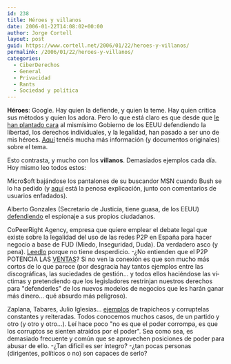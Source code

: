 ```yaml
---
id: 238
title: Héroes y villanos
date: 2006-01-22T14:08:02+00:00
author: Jorge Cortell
layout: post
guid: https://www.cortell.net/2006/01/22/heroes-y-villanos/
permalink: /2006/01/22/heroes-y-villanos/
categories:
  - CiberDerechos
  - General
  - Privacidad
  - Rants
  - Sociedad y polí­tica
---
```

**Héroes**: Google. Hay quien la defiende, y quien la teme. Hay quien critica sus métodos y quien los adora. Pero lo que está claro es que desde que [le han plantado cara](https://www.lavozdegalicia.es/inicio/noticia.jsp?TEXTO=100000085272) al mismí­simo Gobierno de los EEUU defendiendo la libertad, los derechos individuales, y la legalidad, han pasado a ser uno de mis héroes. [Aquí­](https://blog.searchenginewatch.com/blog/060119-161802) tenéis mucha más información (y documentos originales) sobre el tema.

Esto contrasta, y mucho con los **villanos**. Demasiados ejemplos cada dí­a. Hoy mismo leo todos estos:

Micro$oft bajándose los pantalones de su buscandor MSN cuando Bush se lo ha pedido (y [aquí­](https://blogs.msdn.com/msnsearch/archive/2006/01/20/515606.aspx) está la penosa explicación, junto con comentarios de usuarios enfadados).

Alberto Gonzales (Secretario de Justicia, tiene guasa, de los EEUU) [defendiendo](https://www.levante-emv.com/secciones/noticia.jsp?pIdNoticia=167994&pIdSeccion=301&pNumEjemplar=3039) el espionaje a sus propios ciudadanos.

CoPeerRight Agency, empresa que quiere emplear el debate legal que existe sobre la legalidad del uso de las redes P2P en España para hacer negocio a base de FUD (Miedo, Inseguridad, Duda). Da verdadero asco (y pena). [Leedlo](https://www.elpais.es/articulo/elpcibpor/20060119elpcibpor_2/Tes/CoPeerRight/llega/Espa%F1a/luchar/pirateria) porque no tiene desperdicio. -¿No entienden que el P2P POTENCIA LAS [VENTAS](https://www.20minutos.es/noticia/83538/0/musica/itunes/pirateria/)? Si no ven la conexión es que son mucho más cortos de lo que parece (por desgracia hay tantos ejemplos entre las discográficas, las suciedades de gestión... y todos ellos haciéndose las ví­ctimas y pretendiendo que los legisladores restrinjan nuestros derechos para "defenderles" de los nuevos modelos de negocios que les harán ganar más dinero... qué absurdo más peligroso).

Zaplana, Tabares, Julio Iglesias... [ejemplos](https://www.levante-emv.com/secciones/noticia.jsp?pIdNoticia=167959&pIdSeccion=19&pNumEjemplar=3039) de trapicheos y corruptelas constantes y reiteradas. Todos conocemos muchos casos, de un partido y otro (y otro y otro...). Leí­ hace poco "no es que el poder corrompa, es que los corruptos se sienten atraí­dos por el poder". Sea como sea, es demasiado frecuente y común que se aprovechen posiciones de poder para abusar de ello. -¿Tan difí­cil es ser í­ntegro? -¿tan pocas personas (dirigentes, polí­ticos o no) son capaces de serlo?